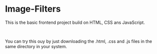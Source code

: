 # Image-Filters
This is the basic frontend project build on HTML, CSS ans JavaScript.

<br />

You can try this ouy by just downloading the .html, .css and .js files in the same directory in your system.
